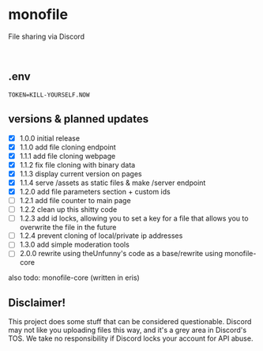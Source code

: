 # monofile
File sharing via Discord
 
<br>

## .env

```
TOKEN=KILL-YOURSELF.NOW
```

## versions & planned updates

- [X] 1.0.0 initial release
- [X] 1.1.0 add file cloning endpoint
- [X] 1.1.1 add file cloning webpage
- [X] 1.1.2 fix file cloning with binary data
- [X] 1.1.3 display current version on pages
- [X] 1.1.4 serve /assets as static files & make /server endpoint
- [X] 1.2.0 add file parameters section + custom ids
- [ ] 1.2.1 add file counter to main page
- [ ] 1.2.2 clean up this shitty code
- [ ] 1.2.3 add id locks, allowing you to set a key for a file that allows you to overwrite the file in the future
- [ ] 1.2.4 prevent cloning of local/private ip addresses
- [ ] 1.3.0 add simple moderation tools
- [ ] 2.0.0 rewrite using theUnfunny's code as a base/rewrite using monofile-core

also todo: monofile-core (written in eris)

## Disclaimer!
This project does some stuff that can be considered questionable. Discord may not like you uploading files this way, and it's a grey area in Discord's TOS. We take no responsibility if Discord locks your account for API abuse. 